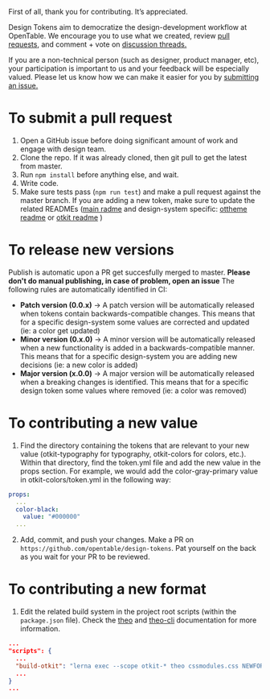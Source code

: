 First of all, thank you for contributing. It’s appreciated.

Design Tokens aim to democratize the design-development workflow at OpenTable. We encourage you to use what we created, review [pull requests](https://github.com/opentable/design-tokens/pulls), and comment + vote on [discussion threads.](https://github.com/opentable/design-tokens/issues)

If you are a non-technical person (such as designer, product manager, etc), your participation is important to us and your feedback will be especially valued. Please let us know how we can make it easier for you by [submitting an issue.](https://github.com/opentable/design-tokens/issues/new)

# To submit a pull request

1. Open a GitHub issue before doing significant amount of work and engage with design team.
2. Clone the repo. If it was already cloned, then git pull to get the latest from master.
3. Run `npm install` before anything else, and wait.
4. Write code.
5. Make sure tests pass (`npm run test`) and make a pull request against the master branch. If you are adding a new token, make sure to update the related READMEs ([main radme](https://github.com/opentable/design-tokens/blob/master/README.md) and design-system specific: [ottheme readme](https://github.com/opentable/design-tokens/blob/master/OTTheme/README.md) or [otkit readme](https://github.com/opentable/design-tokens/blob/master/OTKit/README.md) )

# To release new versions

Publish is automatic upon a PR get succesfully merged to master. **Please don't do manual publishing, in case of problem, open an issue**
The following rules are automatically identified in CI:

- **Patch version (0.0.x)** -> A patch version will be automatically released when tokens contain backwards-compatible changes. This means that for a specific design-system some values are corrected and updated (ie: a color get updated)
- **Minor version (0.x.0)** -> A minor version will be automatically released when a new functionality is added in a backwards-compatible manner. This means that for a specific design-system you are adding new decisions (ie: a new color is added)
- **Major version (x.0.0)** -> A major version will be automatically released when a breaking changes is identified. This means that for a specific design token some values where removed (ie: a color was removed)


# To contributing a new value

1. Find the directory containing the tokens that are relevant to your new value (otkit-typography for typography, otkit-colors for colors, etc.). Within that directory, find the token.yml file and add the new value in the props section. For example, we would add the color-gray-primary value in otkit-colors/token.yml in the following way:

```yml
props:
  ...
  color-black:
    value: "#000000"
  ...  
```

2.  Add, commit, and push your changes. Make a PR on `https://github.com/opentable/design-tokens`. Pat yourself on the back as you wait for your PR to be reviewed.

# To contributing a new format

1.  Edit the related build system in the project root scripts (within the `package.json` file). Check the [theo](https://github.com/salesforce-ux/theo#available-formats) and [theo-cli](https://github.com/salesforce-ux/theo/blob/master/CLI.md) documentation for more information.

```json
...
"scripts": {
  ...
  "build-otkit": "lerna exec --scope otkit-* theo cssmodules.css NEWFORMAT",
  ...
}
...
```